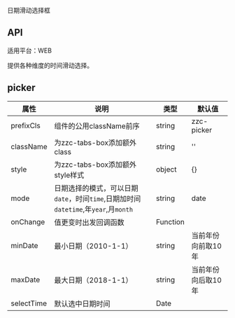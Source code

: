 日期滑动选择框

## API

适用平台：WEB

提供各种维度的时间滑动选择。


## picker

| 属性       | 说明                                                                               | 类型     | 默认值             |
| ---------- | ---------------------------------------------------------------------------------- | -------- | ------------------ |
| prefixCls  | 组件的公用className前序                                                            | string   | zzc-picker         |
| className  | 为zzc-tabs-box添加额外class                                                        | string   | ''                 |
| style      | 为zzc-tabs-box添加额外style样式                                                    | object   | {}                 |
| mode       | 日期选择的模式，可以日期`date`，时间`time`,日期加时间`datetime`,年`year`,月`month` | string   | date               |
| onChange   | 值更变时出发回调函数                                                               | Function |                    |
| minDate    | 最小日期（2010-1-1）                                                               | string   | 当前年份向前取10年 |
| maxDate    | 最大日期（2018-1-1）                                                               | string   | 当前年份向后取10年 |
| selectTime | 默认选中日期时间                                                                   | Date     |                    |